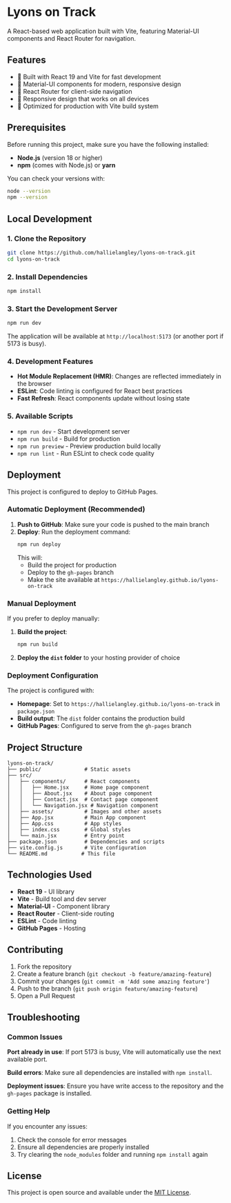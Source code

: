 # Lyons on Track

A React-based web application built with Vite, featuring Material-UI components and React Router for navigation.

## Features

- 🚀 Built with React 19 and Vite for fast development
- 🎨 Material-UI components for modern, responsive design
- 🧭 React Router for client-side navigation
- 📱 Responsive design that works on all devices
- 🚀 Optimized for production with Vite build system

## Prerequisites

Before running this project, make sure you have the following installed:

- **Node.js** (version 18 or higher)
- **npm** (comes with Node.js) or **yarn**

You can check your versions with:
```bash
node --version
npm --version
```

## Local Development

### 1. Clone the Repository

```bash
git clone https://github.com/hallielangley/lyons-on-track.git
cd lyons-on-track
```

### 2. Install Dependencies

```bash
npm install
```

### 3. Start the Development Server

```bash
npm run dev
```

The application will be available at `http://localhost:5173` (or another port if 5173 is busy).

### 4. Development Features

- **Hot Module Replacement (HMR)**: Changes are reflected immediately in the browser
- **ESLint**: Code linting is configured for React best practices
- **Fast Refresh**: React components update without losing state

### 5. Available Scripts

- `npm run dev` - Start development server
- `npm run build` - Build for production
- `npm run preview` - Preview production build locally
- `npm run lint` - Run ESLint to check code quality

## Deployment

This project is configured to deploy to GitHub Pages.

### Automatic Deployment (Recommended)

1. **Push to GitHub**: Make sure your code is pushed to the main branch
2. **Deploy**: Run the deployment command:
   ```bash
   npm run deploy
   ```
   This will:
   - Build the project for production
   - Deploy to the `gh-pages` branch
   - Make the site available at `https://hallielangley.github.io/lyons-on-track`

### Manual Deployment

If you prefer to deploy manually:

1. **Build the project**:
   ```bash
   npm run build
   ```

2. **Deploy the `dist` folder** to your hosting provider of choice

### Deployment Configuration

The project is configured with:
- **Homepage**: Set to `https://hallielangley.github.io/lyons-on-track` in `package.json`
- **Build output**: The `dist` folder contains the production build
- **GitHub Pages**: Configured to serve from the `gh-pages` branch

## Project Structure

```
lyons-on-track/
├── public/              # Static assets
├── src/
│   ├── components/      # React components
│   │   ├── Home.jsx     # Home page component
│   │   ├── About.jsx    # About page component
│   │   ├── Contact.jsx  # Contact page component
│   │   └── Navigation.jsx # Navigation component
│   ├── assets/          # Images and other assets
│   ├── App.jsx          # Main App component
│   ├── App.css          # App styles
│   ├── index.css        # Global styles
│   └── main.jsx         # Entry point
├── package.json         # Dependencies and scripts
├── vite.config.js       # Vite configuration
└── README.md           # This file
```

## Technologies Used

- **React 19** - UI library
- **Vite** - Build tool and dev server
- **Material-UI** - Component library
- **React Router** - Client-side routing
- **ESLint** - Code linting
- **GitHub Pages** - Hosting

## Contributing

1. Fork the repository
2. Create a feature branch (`git checkout -b feature/amazing-feature`)
3. Commit your changes (`git commit -m 'Add some amazing feature'`)
4. Push to the branch (`git push origin feature/amazing-feature`)
5. Open a Pull Request

## Troubleshooting

### Common Issues

**Port already in use**: If port 5173 is busy, Vite will automatically use the next available port.

**Build errors**: Make sure all dependencies are installed with `npm install`.

**Deployment issues**: Ensure you have write access to the repository and the `gh-pages` package is installed.

### Getting Help

If you encounter any issues:
1. Check the console for error messages
2. Ensure all dependencies are properly installed
3. Try clearing the `node_modules` folder and running `npm install` again

## License

This project is open source and available under the [MIT License](LICENSE).
